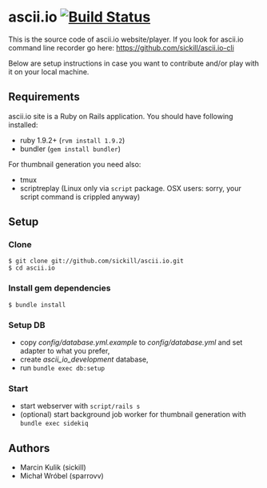 # ascii.io [![Build Status](https://secure.travis-ci.org/sickill/ascii.io.png?branch=master)](http://travis-ci.org/sickill/ascii.io)

This is the source code of ascii.io website/player. If you look for ascii.io command line
recorder go here: https://github.com/sickill/ascii.io-cli

Below are setup instructions in case you want to contribute and/or play with it
on your local machine.

## Requirements

ascii.io site is a Ruby on Rails application. You should have following
installed:

* ruby 1.9.2+ (``rvm install 1.9.2``)
* bundler (``gem install bundler``)

For thumbnail generation you need also:

* tmux
* scriptreplay (Linux only via ``script`` package. OSX users: sorry, your script
  command is crippled anyway)

## Setup

### Clone

    $ git clone git://github.com/sickill/ascii.io.git
    $ cd ascii.io

### Install gem dependencies

    $ bundle install

### Setup DB

* copy *config/database.yml.example* to *config/database.yml* and set adapter
  to what you prefer,
* create *ascii_io_development* database,
* run ``bundle exec db:setup``

### Start

* start webserver with ``script/rails s``
* (optional) start background job worker for thumbnail generation with
  ``bundle exec sidekiq``

## Authors

* Marcin Kulik (sickill)
* Michał Wróbel (sparrovv)
